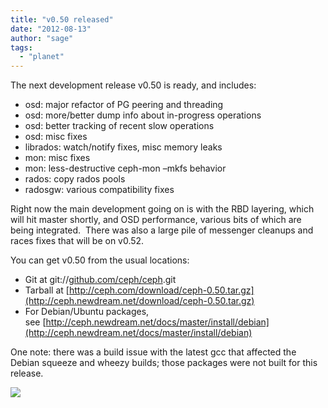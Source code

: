 ```yaml
---
title: "v0.50 released"
date: "2012-08-13"
author: "sage"
tags: 
  - "planet"
---
```


The next development release v0.50 is ready, and includes:

- osd: major refactor of PG peering and threading
- osd: more/better dump info about in-progress operations
- osd: better tracking of recent slow operations
- osd: misc fixes
- librados: watch/notify fixes, misc memory leaks
- mon: misc fixes
- mon: less-destructive ceph-mon –mkfs behavior
- rados: copy rados pools
- radosgw: various compatibility fixes

Right now the main development going on is with the RBD layering, which will hit master shortly, and OSD performance, various bits of which are being integrated.  There was also a large pile of messenger cleanups and races fixes that will be on v0.52.

You can get v0.50 from the usual locations:

- Git at git://[github.com/ceph/ceph](http://github.com/ceph/ceph).git
- Tarball at [http://ceph.com/download/ceph-0.50.tar.gz](http://ceph.newdream.net/download/ceph-0.50.tar.gz)
- For Debian/Ubuntu packages, see [http://ceph.newdream.net/docs/master/install/debian](http://ceph.newdream.net/docs/master/install/debian)

One note: there was a build issue with the latest gcc that affected the Debian squeeze and wheezy builds; those packages were not built for this release.

![](http://track.hubspot.com/__ptq.gif?a=268973&k=14&bu=http://ceph.com&r=http://ceph.com/releases/v0-50-released/&bvt=rss&p=wordpress)
